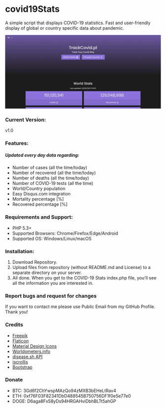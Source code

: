# covid19Stats
A simple script that displays COVID-19 statistics. Fast and user-friendly display of global or country specific data about pandemic.

![preview](https://raw.githubusercontent.com/janpabisiak/covid19Stats/main/assets/images/preview.PNG)

### Current Version:
v1.0

### Features:
##### Updated every day data regarding:
- Number of cases (all the time/today)
- Number of recovered (all the time/today)
- Number of deaths (all the time/today)
- Number of COVID-19 tests (all the time)
- World/Country population
- Easy Disqus.com integration
- Mortality percentage [%]
- Recovered percentage [%]

### Requirements and Support:
- PHP 5.3+
- Supported Browsers: Chrome/Firefox/Edge/Android
- Supported OS: Windows/Linux/macOS

### Installation:
1. Download Repository.
2. Upload files from repository (without README.md and License) to a separate directory on your server.
3. All done. When you get to the COVID-19 Stats index.php file, you'll see all the information you are interested in.

### Report bugs and request for changes
If you want to contact me please use Public Email from my GitHub Profile. Thank you!

### Credits
- [Freepik](https://www.freepik.com)
- [Flaticon](https://www.flaticon.com/)
- [Material Design Icons](https://materialdesignicons.com)
- [Worldometers.info](https://www.worldometers.info)
- [disease.sh API](https://disease.sh)
- [iscrolljs](https://github.com/Rekseto/iscrolljs)
- [Bootstrap](https://getbootstrap.com/)

### Donate
- BTC: 3Gd6f2ChYwspMAzQo94zMXB3bEHeLtRav4
- ETH: 0xf76F03F82341DbD488545B750756DF1f0e5e77e0
- DOGE: D6aga8Fx58yDs94HRGAHviDbhBLTt5ahGP
